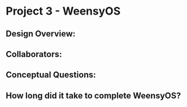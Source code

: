Project 3 - WeensyOS
====================

<!-- TODO: Fill this out. -->

## Design Overview:

## Collaborators:

## Conceptual Questions:

## How long did it take to complete WeensyOS?

<!-- Enter an approximate number of hours that you spent actively working on the project. -->
